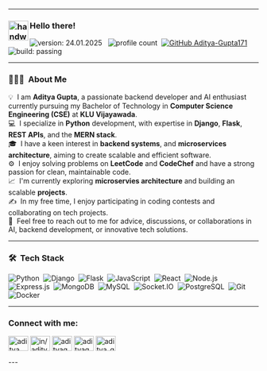 






---

### <img alt="handwavegif" src="https://user-images.githubusercontent.com/39513876/112366216-8cfe7400-8cfe-11eb-8116-7d3dbae20e97.gif" width='40' align="left"/> Hello there!
![version: 24.01.2025](https://img.shields.io/badge/version-24.01.2025-informational) &nbsp;
![profile count](https://komarev.com/ghpvc/?username=Aditya-Gupta171&color=blue)&nbsp;
[![GitHub Aditya-Gupta171](https://img.shields.io/github/followers/Aditya-Gupta171?label=follow&style=social)](https://github.com/Aditya-Gupta171)&nbsp;
![build: passing](https://img.shields.io/badge/build-passing-success)

---

### 👨🏻‍💻 &nbsp;About Me

💡 &nbsp;I am **Aditya Gupta**, a passionate backend developer and AI enthusiast currently pursuing my Bachelor of Technology in **Computer Science Engineering (CSE)** at **KLU Vijayawada**.  
💻 &nbsp;I specialize in **Python** development, with expertise in **Django**, **Flask**, **REST APIs**, and the **MERN stack**.  
🎓 &nbsp;I have a keen interest in **backend systems**, and **microservices architecture**, aiming to create scalable and efficient software.  
⚙️ &nbsp;I enjoy solving problems on **LeetCode** and **CodeChef** and have a strong passion for clean, maintainable code.  
📈 &nbsp;I'm currently exploring **microservies architecture** and building an scalable **projects**.  
✍️ &nbsp;In my free time, I enjoy participating in coding contests and collaborating on tech projects.  
💬 &nbsp;Feel free to reach out to me for advice, discussions, or collaborations in AI, backend development, or innovative tech solutions.  

---

### 🛠 &nbsp;Tech Stack

![Python](https://img.shields.io/badge/-Python-05122A?style=flat&logo=python)&nbsp;
![Django](https://img.shields.io/badge/-Django-05122A?style=flat&logo=django&logoColor=green)&nbsp;
![Flask](https://img.shields.io/badge/-Flask-05122A?style=flat&logo=flask)&nbsp;
![JavaScript](https://img.shields.io/badge/-JavaScript-05122A?style=flat&logo=javascript)&nbsp;
![React](https://img.shields.io/badge/-React-05122A?style=flat&logo=react&logoColor=61DAFB)&nbsp;
![Node.js](https://img.shields.io/badge/-Node.js-05122A?style=flat&logo=node.js&logoColor=8CC84B)&nbsp;
![Express.js](https://img.shields.io/badge/-Express.js-05122A?style=flat&logo=express&logoColor=000000)&nbsp;
![MongoDB](https://img.shields.io/badge/-MongoDB-05122A?style=flat&logo=mongodb&logoColor=4EA94B)&nbsp;
![MySQL](https://img.shields.io/badge/-MySQL-05122A?style=flat&logo=mysql&logoColor=4479A1)&nbsp;
![Socket.IO](https://img.shields.io/badge/-Socket.IO-05122A?style=flat&logo=socket.io)&nbsp;
![PostgreSQL](https://img.shields.io/badge/-PostgreSQL-05122A?style=flat&logo=postgresql&logoColor=336791)&nbsp;
![Git](https://img.shields.io/badge/-Git-05122A?style=flat&logo=git)&nbsp;
![Docker](https://img.shields.io/badge/-Docker-05122A?style=flat&logo=docker&logoColor=blue)&nbsp;

---

<h3 align="left">Connect with me:</h3>
<p align="left">
<a href="https://twitter.com/aditya__gupta27" target="blank"><img align="center" src="https://raw.githubusercontent.com/rahuldkjain/github-profile-readme-generator/master/src/images/icons/Social/twitter.svg" alt="aditya__gupta27" height="30" width="40" /></a>
<a href="https://linkedin.com/in/in/adityagupta27" target="blank"><img align="center" src="https://raw.githubusercontent.com/rahuldkjain/github-profile-readme-generator/master/src/images/icons/Social/linked-in-alt.svg" alt="in/adityagupta27" height="30" width="40" /></a>
<a href="https://www.codechef.com/users/adityagupta63" target="blank"><img align="center" src="https://cdn.jsdelivr.net/npm/simple-icons@3.1.0/icons/codechef.svg" alt="adityagupta63" height="30" width="40" /></a>
<a href="https://codeforces.com/profile/adityagupta63" target="blank"><img align="center" src="https://raw.githubusercontent.com/rahuldkjain/github-profile-readme-generator/master/src/images/icons/Social/codeforces.svg" alt="adityagupta63" height="30" width="40" /></a>
<a href="https://www.leetcode.com/aditya_gupta27" target="blank"><img align="center" src="https://raw.githubusercontent.com/rahuldkjain/github-profile-readme-generator/master/src/images/icons/Social/leet-code.svg" alt="aditya_gupta27" height="30" width="40" /></a>
</p>
---
